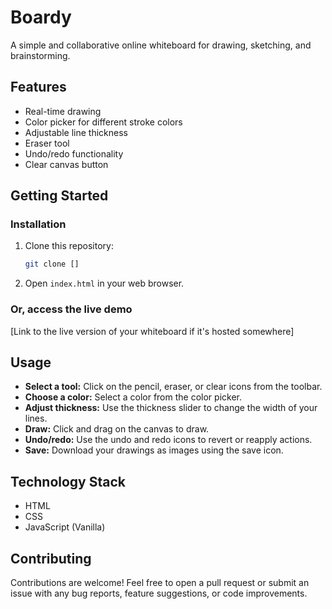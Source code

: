 # Boardy

A simple and collaborative online whiteboard for drawing, sketching, and brainstorming.

## Features

*   Real-time drawing 
*   Color picker for different stroke colors
*   Adjustable line thickness
*   Eraser tool
*   Undo/redo functionality
*   Clear canvas button

## Getting Started

### Installation

1.  Clone this repository:
    ```bash
    git clone []
    ```
2.  Open `index.html` in your web browser.

### Or, access the live demo

[Link to the live version of your whiteboard if it's hosted somewhere]

## Usage

*   **Select a tool:** Click on the pencil, eraser, or clear icons from the toolbar.
*   **Choose a color:** Select a color from the color picker.
*   **Adjust thickness:** Use the thickness slider to change the width of your lines.
*   **Draw:** Click and drag on the canvas to draw.
*   **Undo/redo:** Use the undo and redo icons to revert or reapply actions.
*   **Save:** Download your drawings as images using the save icon.

## Technology Stack

*   HTML
*   CSS
*   JavaScript (Vanilla)

## Contributing

Contributions are welcome! Feel free to open a pull request or submit an issue with any bug reports, feature suggestions, or code improvements.


